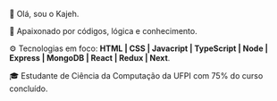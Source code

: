 👋 Olá, sou o Kajeh.

📖 Apaixonado por códigos, lógica e conhecimento.

⚙️ Tecnologias em foco: **HTML | CSS | Javacript | TypeScript | Node | Express | MongoDB | React | Redux | Next**.

🎓 Estudante de Ciência da Computação da UFPI com 75% do curso concluído.

<!---
k4jeh/k4jeh is a ✨ special ✨ repository because its `README.md` (this file) appears on your GitHub profile.
You can click the Preview link to take a look at your changes.
--->
